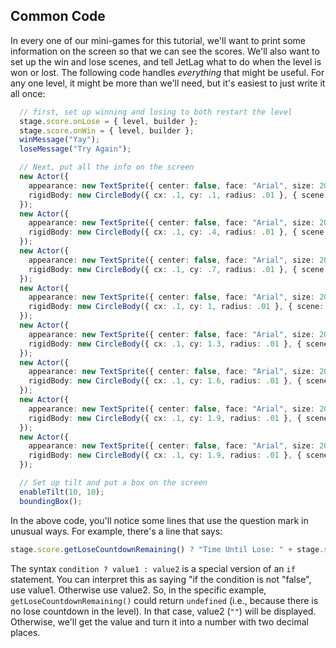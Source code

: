 ## Common Code

In every one of our mini-games for this tutorial, we'll want to print some
information on the screen so that we can see the scores.  We'll also want to set
up the win and lose scenes, and tell JetLag what to do when the level is won or
lost.  The following code handles *everything* that might be useful.  For any
one level, it might be more than we'll need, but it's easiest to just write it
all once:

```typescript
  // first, set up winning and losing to both restart the level
  stage.score.onLose = { level, builder };
  stage.score.onWin = { level, builder };
  winMessage("Yay");
  loseMessage("Try Again");

  // Next, put all the info on the screen
  new Actor({
    appearance: new TextSprite({ center: false, face: "Arial", size: 20, color: "#000000" }, () => "Arrivals: " + stage.score.getDestinationArrivals()),
    rigidBody: new CircleBody({ cx: .1, cy: .1, radius: .01 }, { scene: stage.hud })
  });
  new Actor({
    appearance: new TextSprite({ center: false, face: "Arial", size: 20, color: "#000000" }, () => "Defeated: " + stage.score.getEnemiesDefeated() + " / " + stage.score.getEnemiesCreated()),
    rigidBody: new CircleBody({ cx: .1, cy: .4, radius: .01 }, { scene: stage.hud })
  });
  new Actor({
    appearance: new TextSprite({ center: false, face: "Arial", size: 20, color: "#000000" }, () => "Goodies: " + stage.score.getGoodieCount(0) + ", " + stage.score.getGoodieCount(1) + ", " + stage.score.getGoodieCount(2) + ", " + stage.score.getGoodieCount(3)),
    rigidBody: new CircleBody({ cx: .1, cy: .7, radius: .01 }, { scene: stage.hud })
  });
  new Actor({
    appearance: new TextSprite({ center: false, face: "Arial", size: 20, color: "#000000" }, () => "Heroes: " + stage.score.getHeroesDefeated() + " / " + stage.score.getHeroesCreated()),
    rigidBody: new CircleBody({ cx: .1, cy: 1, radius: .01 }, { scene: stage.hud })
  });
  new Actor({
    appearance: new TextSprite({ center: false, face: "Arial", size: 20, color: "#000000" }, () => "Stopwatch: " + stage.score.getStopwatch().toFixed(2)),
    rigidBody: new CircleBody({ cx: .1, cy: 1.3, radius: .01 }, { scene: stage.hud })
  });
  new Actor({
    appearance: new TextSprite({ center: false, face: "Arial", size: 20, color: "#000000" }, () => "FPS: " + stage.renderer.getFPS().toFixed(2)),
    rigidBody: new CircleBody({ cx: .1, cy: 1.6, radius: .01 }, { scene: stage.hud })
  });
  new Actor({
    appearance: new TextSprite({ center: false, face: "Arial", size: 20, color: "#000000" }, () => stage.score.getWinCountdownRemaining() ? "Time Until Win: " + stage.score.getWinCountdownRemaining()?.toFixed(2) : ""),
    rigidBody: new CircleBody({ cx: .1, cy: 1.9, radius: .01 }, { scene: stage.hud })
  });
  new Actor({
    appearance: new TextSprite({ center: false, face: "Arial", size: 20, color: "#000000" }, () => stage.score.getLoseCountdownRemaining() ? "Time Until Lose: " + stage.score.getLoseCountdownRemaining()?.toFixed(2) : ""),
    rigidBody: new CircleBody({ cx: .1, cy: 1.9, radius: .01 }, { scene: stage.hud })
  });

  // Set up tilt and put a box on the screen
  enableTilt(10, 10);
  boundingBox();
```

In the above code, you'll notice some lines that use the question mark in
unusual ways.  For example, there's a line that says:

```typescript
stage.score.getLoseCountdownRemaining() ? "Time Until Lose: " + stage.score.getLoseCountdownRemaining()?.toFixed(2) : ""
```

The syntax `condition ? value1 : value2` is a special version of an `if`
statement.  You can interpret this as saying "if the condition is not "false",
use value1.  Otherwise use value2.  So, in the specific example,
`getLoseCountdownRemaining()` could return `undefined` (i.e., because there is
no lose countdown in the level).  In that case, value2 (`""`) will be displayed.
Otherwise, we'll get the value and turn it into a number with two decimal
places.
